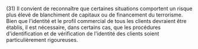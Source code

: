 (31) Il convient de reconnaître que certaines situations comportent un risque plus élevé de blanchiment de capitaux ou de financement du terrorisme. Bien que l'identité et le profil commercial de tous les clients devraient être établis, il est nécessaire, dans certains cas, que les procédures d'identification et de vérification de l'identité des clients soient particulièrement rigoureuses.